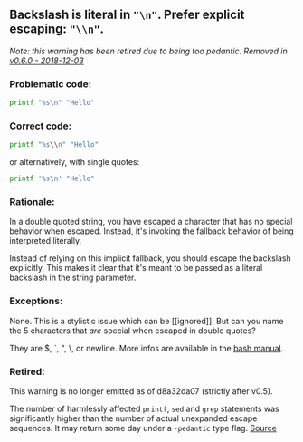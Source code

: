 ## Backslash is literal in `"\n"`. Prefer explicit escaping: `"\\n"`.

_Note: this warning has been retired due to being too pedantic. Removed in [v0.6.0 - 2018-12-03](https://github.com/koalaman/shellcheck/commit/d8a32da07f36748986e4e34988f5cc50d7f80faa)_

### Problematic code:

```sh
printf "%s\n" "Hello"
```

### Correct code:

```sh
printf "%s\\n" "Hello"
```

or alternatively, with single quotes:

```sh
printf '%s\n' "Hello"
```

### Rationale:

In a double quoted string, you have escaped a character that has no special behavior when escaped. Instead, it's invoking the fallback behavior of being interpreted literally.

Instead of relying on this implicit fallback, you should escape the backslash explicitly. This makes it clear that it's meant to be passed as a literal backslash in the string parameter.

### Exceptions:

None. This is a stylistic issue which can be [[ignored]]. But can you name the 5 characters that *are* special when escaped in double quotes? 

They are $, `, ", \\, or newline. More infos are available in the [bash manual].

[bash manual]: https://www.gnu.org/software/bash/manual/html_node/Double-Quotes.html

### Retired:

This warning is no longer emitted as of d8a32da07 (strictly after v0.5).

The number of harmlessly affected `printf`, `sed` and `grep` statements was significantly higher than the number of actual unexpanded escape sequences. It may return some day under a `-pedantic` type flag.
[Source](https://github.com/koalaman/shellcheck/wiki/SC1117)

